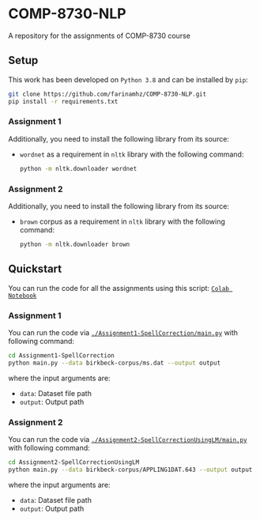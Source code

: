 # COMP-8730-NLP
A repository for the assignments of COMP-8730 course

## Setup
This work has been developed on `Python 3.8` and can be installed by `pip`:

```bash
git clone https://github.com/farinamhz/COMP-8730-NLP.git
pip install -r requirements.txt
```
### Assignment 1
Additionally, you need to install the following library from its source:
  
- ``wordnet`` as a requirement in ``nltk`` library with the following command:
  
  ```bash
  python -m nltk.downloader wordnet
  ```
### Assignment 2
Additionally, you need to install the following library from its source:
  
- ``brown`` corpus as a requirement in ``nltk`` library with the following command:
  
  ```bash
  python -m nltk.downloader brown
  ```

## Quickstart

You can run the code for all the assignments using this script: [``Colab Notebook``](https://colab.research.google.com/drive/1YWSMIdIpJkouFadmZEKr8K2pYoUDChvg?usp=sharing)

### Assignment 1


You can run the code via [`./Assignment1-SpellCorrection/main.py`](./Assignment1-SpellCorrection/main.py) with following command:

```bash
cd Assignment1-SpellCorrection
python main.py --data birkbeck-corpus/ms.dat --output output
```
where the input arguments are:

- `data`: Dataset file path
- `output`: Output path

### Assignment 2


You can run the code via [`./Assignment2-SpellCorrectionUsingLM/main.py`](./Assignment2-SpellCorrectionUsingLM/main.py) with following command:

```bash
cd Assignment2-SpellCorrectionUsingLM
python main.py --data birkbeck-corpus/APPLING1DAT.643 --output output
```
where the input arguments are:

- `data`: Dataset file path
- `output`: Output path
